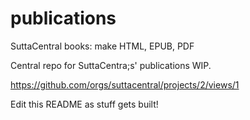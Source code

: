 # publications
SuttaCentral books: make HTML, EPUB, PDF


Central repo for SuttaCentra;s' publications WIP. 

https://github.com/orgs/suttacentral/projects/2/views/1

Edit this README as stuff gets built!
